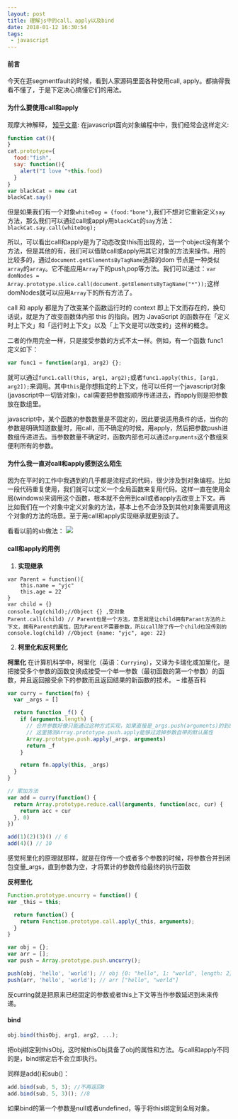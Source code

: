 ```yaml
---
layout: post
title: 理解js中的call、apply以及bind
date: 2018-01-12 16:30:54
tags:
 - javascript
---
```


#### 前言
今天在逛segmentfault的时候，看到人家源码里面各种使用call, apply。都搞得我看不懂了，于是下定决心搞懂它们的用法。

#### 为什么要使用call和apply
观摩大神解释， [知乎文章](https://www.zhihu.com/question/20289071):
在javascript面向对象编程中中，我们经常会这样定义:
```js
function cat(){
}
cat.prototype={
  food:"fish",
  say: function(){
    alert("I love "+this.food)
  }
}
var blackCat = new cat
blackCat.say()
```
但是如果我们有一个对象`whiteDog = {food:"bone"}`,我们不想对它重新定义`say`方法，那么我们可以通过call或apply用`blackCat`的`say`方法：`blackCat.say.call(whiteDog);`

所以，可以看出call和apply是为了动态改变this而出现的，当一个object没有某个方法，但是其他的有，我们可以借助call或apply用其它对象的方法来操作。用的比较多的，通过`document.getElementsByTagName`选择的dom 节点是一种类似`array`的`array`。它不能应用`Array`下的push,pop等方法。我们可以通过：`var domNodes =  Array.prototype.slice.call(document.getElementsByTagName("*"));`这样domNodes就可以应用`Array`下的所有方法了。

call 和 apply 都是为了改变某个函数运行时的 context 即上下文而存在的，换句话说，就是为了改变函数体内部 this 的指向。因为 JavaScript 的函数存在「定义时上下文」和「运行时上下文」以及「上下文是可以改变的」这样的概念。

二者的作用完全一样，只是接受参数的方式不太一样。例如，有一个函数 func1 定义如下：
```js
var func1 = function(arg1, arg2) {};
```

就可以通过`func1.call(this, arg1, arg2);`或者`func1.apply(this, [arg1, arg2]);`来调用。其中`this`是你想指定的上下文，他可以任何一个javascript对象(javascript中一切皆对象)，call需要把参数按顺序传递进去，而apply则是把参数放在数组里。

javascript中，某个函数的参数数量是不固定的，因此要说适用条件的话，当你的参数是明确知道数量时，用call，而不确定的时候，用apply，然后把参数push进数组传递进去。当参数数量不确定时，函数内部也可以通过`arguments`这个数组来便利所有的参数。

#### 为什么我一直对call和apply感到这么陌生
因为在平时的工作中我遇到的几乎都是流程式的代码，很少涉及到对象编程。比如一段代码重复使用，我们就可以定义一个全局函数来复用代码。这样一直在使用全局(windows)来调用这个函数，根本就不会用到call或者apply去改变上下文。再比如我们在一个对象中定义对象的方法，基本上也不会涉及到其他对象需要调用这个对象的方法的场景。至于用call和apply实现继承就更别谈了。

看看以前的sb做法：
![](https://fs.andylistudio.com/blog/2018_01_12/mockapi.png)
#### call和apply的用例
1. **实现继承**
  ```
  var Parent = function(){
      this.name = "yjc"
      this.age = 22
  }
  var child = {}
  console.log(child);//Object {} ,空对象
  Parent.call(child) // Parent也是一个方法，意思就是让child拥有Parant方法的上下文，拥有Parent的属性，因为Parent不需要参数，所以call除了传一个child也没传别的
  console.log(child) //Object {name: "yjc", age: 22}
  ```
2. **柯里化和反柯里化**

  **柯里化**
  在计算机科学中，柯里化（英语：`Currying`），又译为卡瑞化或加里化，是把接受多个参数的函数变换成接受一个单一参数（最初函数的第一个参数）的函数，并且返回接受余下的参数而且返回结果的新函数的技术。 – 维基百科
  ```js
  var curry = function(fn) {
    var _args = []

    return function _f() {
      if (arguments.length) {
        // 合并参数好像只能通过这种方式实现，如果直接是_args.push(arguments)的到的是“0[object Arguments][object Arguments]”
        // 这里猜测Array.prototype.push.apply能够过滤掉参数自带的默认属性
        Array.prototype.push.apply(_args, arguments)
        return _f
      }

      return fn.apply(this, _args)
    }
  }

  // 累加方法
  var add = curry(function() {
    return Array.prototype.reduce.call(arguments, function(acc, cur) {
      return acc + cur
    }, 0)
  })

  add(1)(2)(3)() // 6
  add(4)() // 10
  ```
  感觉柯里化的原理就那样，就是在你传一个或者多个参数的时候，将参数合并到闭包变量_args，直到参数为空，才将累计的参数传给最终的执行函数

  **反柯里化**
  ```js
  Function.prototype.uncurry = function() {
  var _this = this;

    return function() {
      return Function.prototype.call.apply(_this, arguments);
    }
  }

  var obj = {};
  var arr = [];
  var push = Array.prototype.push.uncurry();

  push(obj, 'hello', 'world'); // obj {0: "hello", 1: "world", length: 2}
  push(arr, 'hello', 'world'); // arr ["hello", "world"]
  ```
  反curring就是把原来已经固定的参数或者this上下文等当作参数延迟到未来传递。

#### bind
```js
obj.bind(thisObj, arg1, arg2, ...);
```
把obj绑定到thisObj，这时候thisObj具备了obj的属性和方法。与call和apply不同的是，bind绑定后不会立即执行。

同样是add()和sub()：
```js
add.bind(sub, 5, 3); //不再返回8
add.bind(sub, 5, 3)(); //8
```
如果bind的第一个参数是null或者undefined，等于将this绑定到全局对象。
